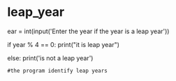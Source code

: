 # leap_year
ear = int(input('Enter the year if the year is a leap year'))

if year % 4 == 0:
    print("it is leap year")


else:
    print('is not a leap year')

    #the program identify leap years
